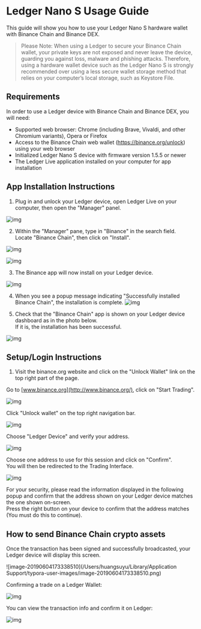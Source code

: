 # Ledger Nano S Usage Guide

This guide will show you how to use your Ledger Nano S hardware wallet with Binance Chain and Binance DEX.

> Please Note: When using a Ledger to secure your Binance Chain wallet, your private keys are not exposed and never leave the device, guarding you against loss, malware and phishing attacks.
Therefore, using a hardware wallet device such as the Ledger Nano S is strongly recommended over using a less secure wallet storage method that relies on your computer’s local storage, such as Keystore File.

## Requirements

In order to use a Ledger device with Binance Chain and Binance DEX, you will need:

- Supported web browser: Chrome (including Brave, Vivaldi, and other Chromium variants), Opera or Firefox
- Access to the Binance Chain web wallet (https://binance.org/unlock) using your web browser
- Initialized Ledger Nano S device with firmware version 1.5.5 or newer
- The Ledger Live application installed on your computer for app installation

## App Installation Instructions

1) Plug in and unlock your Ledger device, open Ledger Live on your computer, then open the "Manager" panel.

![img](https://lh5.googleusercontent.com/bQx2rjd_8s_hcmV3rnJ6a3hKqnOyKrRkngGCE6ANNHL9ImOT07HZKqMB-DquH5NaScs60IR_Juhz6vN0xX6uwLBrGz8MRRN9kQjt1fDV_3ffh__GDLpENnZgNp7CLz01jGt-wnox)

2) Within the "Manager" pane, type in "Binance" in the search field.<br/>
Locate "Binance Chain", then click on "Install".

![img](https://lh6.googleusercontent.com/1tp2d3-459c6lMqt10Duq7uektkWXzKEi45FDml7ldW8OjQ4TzDYA9mNOqVYpKfDyTOvsbV81WG6_NRFJKKjAoYYWLVgVAUPaxBJ2dbdht-p9WCGIlJDaL8Py8mIhM4ptSFav1fz)

![img](https://lh5.googleusercontent.com/yXOF30cNsABy-AoPxI3A0DzWC9s5m6yaHcQrexw8m0BT2F5Oa9CSFfurT2Xg35PWbNpvt33baf-jE25Au74nMKJY3YNx4yAxkB0nTyBwxkMuqcs4bOEwftVw4LsggzgtSz736AYr)


3) The Binance app will now install on your Ledger device.

![img](https://lh4.googleusercontent.com/zgy2PXWoDaymalYusYWv_k1pVl4CGb8A4SQCUhzqj_VQre33ibyvpoVE7GjSySgto4kLaLwiHnsCoyzPrVf-HoCD56Isl3sZlp-6HZm0NsJ8t2NnzbkWAr8jV2l8k5bEMnXnEE0-)

4) When you see a popup message indicating "Successfully installed Binance Chain", the installation is complete.
![img](https://lh3.googleusercontent.com/SuAmT7VV2vag44_FyAS852ckyx3RebObkXTrWcaUPWVAmYBG0GDNEMF2ojFRQ7ktGfWs5cxnn6o6I4RzsHsA_HzDfp97y8Lgqqb6-332_E8H8SGoRqeH8pO9Cz0PljlqkiPSyvnd)


5) Check that the "Binance Chain" app is shown on your Ledger device dashboard as in the photo below.<br/>
If it is, the installation has been successful.

![img](https://lh4.googleusercontent.com/DEcDbR6zX8SllVV_d9DT856DHCnRCHoMUqUEF_L1IeXGvGm92fSdS0CKkXopD9MOhZKCALr8EvqBJ2uAv77WCJBy41lgD5l6qhlWKzCkOGtdgLH_3zGyAeDzsTUQTMfc2VkT5joM)

## Setup/Login Instructions

1) Visit the binance.org website and click on the "Unlock Wallet" link on the top right part of the page.

Go to [www.binance.org](http://www.binance.org/), click on "Start Trading".

![img](https://lh3.googleusercontent.com/eueHwpGQoZ2vO6vd1TAMAyEWF7ry39jZ8H64bVY3ozNXlWllVGOpKF9niIebhco9oevBJYs8NU8yDI5Dvv4mlI4nzo0mV04-HtMxnPXapeKpKgvu50L5ML6YBq0GEiYLP6AxMP9q)

Click "Unlock wallet" on the top right navigation bar.

![img](https://lh3.googleusercontent.com/UFdxmyC25MWnJ1QeX1z6LE_-EhRm6CA7lDqKj360_59BH-mO-cmYDj1aBPh1WQ8bAmxx7QegMcM0bzmg2qPraDFwfXWDmg-TGWSerV-a3GbjIJoT_FVyL60Jn6-xhSVpmtFqqTi0)

Choose "Ledger Device" and verify your address.

![img](https://lh4.googleusercontent.com/tjOcHSFckOPkE_mT4zIXwqM6sBTX4hOBEz_asUbgAMy6jlmQyubgMYcS40Yk2y-iM8Dg22-UoGqiUYuGVda15W5JNIL_oP7HNX_sxh9JijC_AAhAtFINBIib77TEF5xsxprbxY1H)

Choose one address to use for this session and click on "Confirm".<br/>
You will then be redirected to the Trading Interface.

![img](https://lh3.googleusercontent.com/zGvtXEKd5YlVEvagvM5oQgSFR__lpFL01ml-Ramj5xVzKCHXNBRsXCA6Vk1qmuOvPNGP3BcTA0WdDBP0fMRXc_MJV8QBPGLV4rNj-QbraOj4yoUXjclxsrwlQt4MFEqPrUGymVIW)


For your security, please read the information displayed in the following popup and confirm that the address shown on your Ledger device matches the one shown on-screen.<br/>
Press the right button on your device to confirm that the address matches (You must do this to continue).

## How to send Binance Chain crypto assets

Once the transaction has been signed and successfully broadcasted, your Ledger device will display this screen.

![image-20190604173338510](/Users/huangsuyu/Library/Application Support/typora-user-images/image-20190604173338510.png)

Confirming a trade on a Ledger Wallet:

![img](https://lh4.googleusercontent.com/pz_7B_9EAB43-lvmt8Zvr5qgwD_BbTwbdPI2tonRHYK7B4C4jaXqe_OVaNYHBqkKQxCLvMp97UM2l8VTAEjd7_L-oEgK-z8LfJmDCksAEvyCQdJrZqbGCHxEIJTomg122ucfanPe)

You can view the transaction info and confirm it on Ledger:

![img](https://lh4.googleusercontent.com/wCRnKHz1zpiuUjO5fXgi0PtEuGJaxGkDbnN7AmrEkQeH8zIdr4lKjy1sKS92ljy2T-UmQTlQeuYQQxCqImxbilM54c6Bp01jTEJUeFAqr6XAmKnfaND1LM7nE8soSHOUDbABpIC5)









